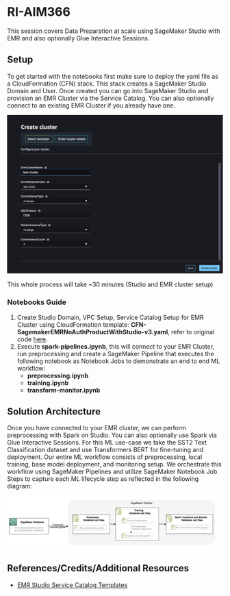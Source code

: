 # RI-AIM366
This session covers Data Preparation at scale using SageMaker Studio with EMR and also optionally Glue Interactive Sessions.

## Setup
To get started with the notebooks first make sure to deploy the yaml file as a CloudFormation (CFN) stack. This stack creates a SageMaker Studio Domain and User. Once created you can go into SageMaker Studio and provision an EMR Cluster via the Service Catalog. You can also optionally connect to an existing EMR Cluster if you already have one.

![cluster-creation](images/cluster-creation.png)

This whole process will take ~30 minutes (Studio and EMR cluster setup)

### Notebooks Guide

1. Create Studio Domain, VPC Setup, Service Catalog Setup for EMR Cluster using CloudFormation template: <b>CFN-SagemakerEMRNoAuthProductWithStudio-v3.yaml</b>, refer to original code [here](https://github.com/aws-samples/sagemaker-studio-emr/blob/main/cloudformation/getting_started/CFN-SagemakerEMRNoAuthProductWithStudio-v3.yaml).
2. Execute <b>spark-pipelines.ipynb</b>, this will connect to your EMR Cluster, run preprocessing and create a SageMaker Pipeline that executes the following notebook as Notebook Jobs to demonstrate an end to end ML workflow:
   - <b>preprocessing.ipynb</b>
   - <b>training.ipynb</b>
   - <b>transform-monitor.ipynb</b>

## Solution Architecture
Once you have connected to your EMR cluster, we can perform preprocessing with Spark on Studio. You can also optionally use Spark via Glue Interactive Sessions. For this ML use-case we take the SST2 Text Classification dataset and use Transformers BERT for fine-tuning and deployment. Our entire ML workflow consists of preprocessing, local training, base model deployment, and monitoring setup. We orchestrate this workflow using SageMaker Pipelines and utilize SageMaker Notebook Job Steps to capture each ML lifecycle step as reflected in the following diagram:

![workflow](images/workflow-updated.png)

## References/Credits/Additional Resources

- [EMR Studio Service Catalog Templates](https://github.com/aws-samples/sagemaker-studio-emr/tree/main)
